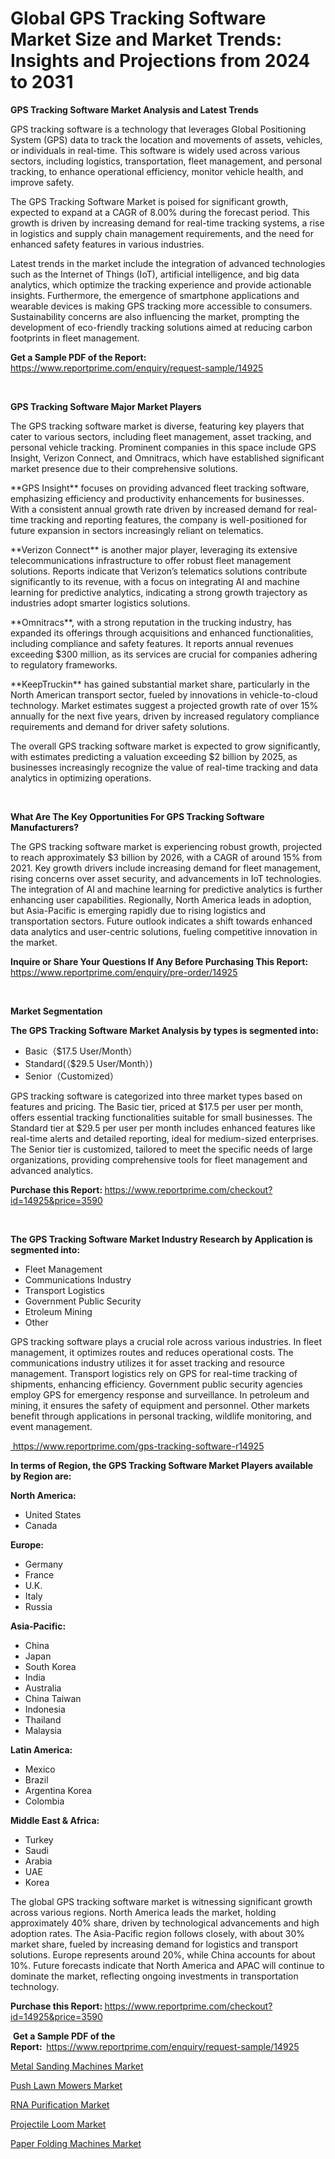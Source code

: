 <p><h1>Global GPS Tracking Software Market Size and Market Trends: Insights and Projections from 2024 to 2031</h1></p><p><strong>GPS Tracking Software Market Analysis and Latest Trends</strong></p>
<p><p>GPS tracking software is a technology that leverages Global Positioning System (GPS) data to track the location and movements of assets, vehicles, or individuals in real-time. This software is widely used across various sectors, including logistics, transportation, fleet management, and personal tracking, to enhance operational efficiency, monitor vehicle health, and improve safety.</p><p>The GPS Tracking Software Market is poised for significant growth, expected to expand at a CAGR of 8.00% during the forecast period. This growth is driven by increasing demand for real-time tracking systems, a rise in logistics and supply chain management requirements, and the need for enhanced safety features in various industries. </p><p>Latest trends in the market include the integration of advanced technologies such as the Internet of Things (IoT), artificial intelligence, and big data analytics, which optimize the tracking experience and provide actionable insights. Furthermore, the emergence of smartphone applications and wearable devices is making GPS tracking more accessible to consumers. Sustainability concerns are also influencing the market, prompting the development of eco-friendly tracking solutions aimed at reducing carbon footprints in fleet management.</p></p>
<p><strong>Get a Sample PDF of the Report:&nbsp;</strong> <a href="https://www.reportprime.com/enquiry/request-sample/14925?utm_campaign=1598&utm_medium=2&utm_source=Github&utm_content=ia&utm_term=18102024&utm_id=gps-tracking-software">https://www.reportprime.com/enquiry/request-sample/14925</a></p>
<p>&nbsp;</p>
<p><strong>GPS Tracking Software Major Market Players</strong></p>
<p><p>The GPS tracking software market is diverse, featuring key players that cater to various sectors, including fleet management, asset tracking, and personal vehicle tracking. Prominent companies in this space include GPS Insight, Verizon Connect, and Omnitracs, which have established significant market presence due to their comprehensive solutions.</p><p>**GPS Insight** focuses on providing advanced fleet tracking software, emphasizing efficiency and productivity enhancements for businesses. With a consistent annual growth rate driven by increased demand for real-time tracking and reporting features, the company is well-positioned for future expansion in sectors increasingly reliant on telematics.</p><p>**Verizon Connect** is another major player, leveraging its extensive telecommunications infrastructure to offer robust fleet management solutions. Reports indicate that Verizon’s telematics solutions contribute significantly to its revenue, with a focus on integrating AI and machine learning for predictive analytics, indicating a strong growth trajectory as industries adopt smarter logistics solutions.</p><p>**Omnitracs**, with a strong reputation in the trucking industry, has expanded its offerings through acquisitions and enhanced functionalities, including compliance and safety features. It reports annual revenues exceeding $300 million, as its services are crucial for companies adhering to regulatory frameworks.</p><p>**KeepTruckin** has gained substantial market share, particularly in the North American transport sector, fueled by innovations in vehicle-to-cloud technology. Market estimates suggest a projected growth rate of over 15% annually for the next five years, driven by increased regulatory compliance requirements and demand for driver safety solutions.</p><p>The overall GPS tracking software market is expected to grow significantly, with estimates predicting a valuation exceeding $2 billion by 2025, as businesses increasingly recognize the value of real-time tracking and data analytics in optimizing operations.</p></p>
<p>&nbsp;</p>
<p><strong>What Are The Key Opportunities For GPS Tracking Software Manufacturers?</strong></p>
<p><p>The GPS tracking software market is experiencing robust growth, projected to reach approximately $3 billion by 2026, with a CAGR of around 15% from 2021. Key growth drivers include increasing demand for fleet management, rising concerns over asset security, and advancements in IoT technologies. The integration of AI and machine learning for predictive analytics is further enhancing user capabilities. Regionally, North America leads in adoption, but Asia-Pacific is emerging rapidly due to rising logistics and transportation sectors. Future outlook indicates a shift towards enhanced data analytics and user-centric solutions, fueling competitive innovation in the market.</p></p>
<p><strong>Inquire or Share Your Questions If Any Before Purchasing This Report:</strong> <a href="https://www.reportprime.com/enquiry/pre-order/14925?utm_campaign=1598&utm_medium=2&utm_source=Github&utm_content=ia&utm_term=18102024&utm_id=gps-tracking-software">https://www.reportprime.com/enquiry/pre-order/14925</a></p>
<p>&nbsp;</p>
<p><strong>Market Segmentation</strong></p>
<p><strong>The GPS Tracking Software Market Analysis by types is segmented into:</strong></p>
<p><ul><li>Basic（$17.5 User/Month）</li><li>Standard(（$29.5 User/Month）)</li><li>Senior（Customized）</li></ul></p>
<p><p>GPS tracking software is categorized into three market types based on features and pricing. The Basic tier, priced at $17.5 per user per month, offers essential tracking functionalities suitable for small businesses. The Standard tier at $29.5 per user per month includes enhanced features like real-time alerts and detailed reporting, ideal for medium-sized enterprises. The Senior tier is customized, tailored to meet the specific needs of large organizations, providing comprehensive tools for fleet management and advanced analytics.</p></p>
<p><strong>Purchase this Report:&nbsp;</strong><a href="https://www.reportprime.com/checkout?id=14925&price=3590&utm_campaign=1598&utm_medium=2&utm_source=Github&utm_content=ia&utm_term=18102024&utm_id=gps-tracking-software">https://www.reportprime.com/checkout?id=14925&price=3590</a></p>
<p>&nbsp;</p>
<p><strong>The GPS Tracking Software Market Industry Research by Application is segmented into:</strong></p>
<p><ul><li>Fleet Management</li><li>Communications Industry</li><li>Transport Logistics</li><li>Government Public Security</li><li>Etroleum Mining</li><li>Other</li></ul></p>
<p><p>GPS tracking software plays a crucial role across various industries. In fleet management, it optimizes routes and reduces operational costs. The communications industry utilizes it for asset tracking and resource management. Transport logistics rely on GPS for real-time tracking of shipments, enhancing efficiency. Government public security agencies employ GPS for emergency response and surveillance. In petroleum and mining, it ensures the safety of equipment and personnel. Other markets benefit through applications in personal tracking, wildlife monitoring, and event management.</p></p>
<p><a href="https://www.reportprime.com/gps-tracking-software-r14925?utm_campaign=1598&utm_medium=2&utm_source=Github&utm_content=ia&utm_term=18102024&utm_id=gps-tracking-software">&nbsp;https://www.reportprime.com/gps-tracking-software-r14925</a></p>
<p><strong>In terms of Region, the GPS Tracking Software Market Players available by Region are:</strong></p>
<p>
    <p> <strong> North America: </strong>
        <ul>
            <li>United States</li>
            <li>Canada</li>
        </ul>
        </p> 
    <p> <strong> Europe: </strong>
        <ul>
            <li>Germany</li>
            <li>France</li>
            <li>U.K.</li>
            <li>Italy</li>
            <li>Russia</li>
        </ul>
        </p> 
    <p> <strong> Asia-Pacific: </strong>
        <ul>
            <li>China</li>
            <li>Japan</li>
            <li>South Korea</li>
            <li>India</li>
            <li>Australia</li>
            <li>China Taiwan</li>
            <li>Indonesia</li>
            <li>Thailand</li>
            <li>Malaysia</li>
        </ul>
        </p> 
    <p> <strong> Latin America: </strong>
        <ul>
            <li>Mexico</li>
            <li>Brazil</li>
            <li>Argentina Korea</li>
            <li>Colombia</li>
        </ul>
        </p> 
    <p> <strong> Middle East & Africa: </strong>
        <ul>
            <li>Turkey</li>
            <li>Saudi</li>
            <li>Arabia</li>
            <li>UAE</li>
            <li>Korea</li>
        </ul>
    </p>
    </p>
<p><p>The global GPS tracking software market is witnessing significant growth across various regions. North America leads the market, holding approximately 40% share, driven by technological advancements and high adoption rates. The Asia-Pacific region follows closely, with about 30% market share, fueled by increasing demand for logistics and transport solutions. Europe represents around 20%, while China accounts for about 10%. Future forecasts indicate that North America and APAC will continue to dominate the market, reflecting ongoing investments in transportation technology.</p></p>
<p><strong>Purchase this Report: </strong><a href="https://www.reportprime.com/checkout?id=14925&price=3590&utm_campaign=1598&utm_medium=2&utm_source=Github&utm_content=ia&utm_term=18102024&utm_id=gps-tracking-software">https://www.reportprime.com/checkout?id=14925&price=3590</a></p>
<p>&nbsp;<strong>Get a Sample PDF of the Report:&nbsp;&nbsp;</strong><a href="https://www.reportprime.com/enquiry/request-sample/14925?utm_campaign=1598&utm_medium=2&utm_source=Github&utm_content=ia&utm_term=18102024&utm_id=gps-tracking-software">https://www.reportprime.com/enquiry/request-sample/14925</a></p>
<p><strong></strong></p>
<p><p><a href="https://www.linkedin.com/pulse/navigating-global-metal-sanding-machines-market-from-trends-c73se?utm_campaign=1598&utm_medium=2&utm_source=Github&utm_content=ia&utm_term=18102024&utm_id=gps-tracking-software">Metal Sanding Machines Market</a></p><p><a href="https://www.linkedin.com/pulse/push-lawn-mowers-market-size-share-growth-analysis-type-wbzre?utm_campaign=1598&utm_medium=2&utm_source=Github&utm_content=ia&utm_term=18102024&utm_id=gps-tracking-software">Push Lawn Mowers Market</a></p><p><a href="https://github.com/MariaWashington76/Market-Research-Report-List-1/blob/main/rna-purification-market.md?utm_campaign=1598&utm_medium=2&utm_source=Github&utm_content=ia&utm_term=18102024&utm_id=gps-tracking-software">RNA Purification Market</a></p><p><a href="https://www.linkedin.com/pulse/emerging-trends-projectile-loom-market-global-outlook-future-prospects-l4boe?utm_campaign=1598&utm_medium=2&utm_source=Github&utm_content=ia&utm_term=18102024&utm_id=gps-tracking-software">Projectile Loom Market</a></p><p><a href="https://www.linkedin.com/pulse/strategic-forecast-paper-folding-machines-market-growth-trends-zc0ve?utm_campaign=1598&utm_medium=2&utm_source=Github&utm_content=ia&utm_term=18102024&utm_id=gps-tracking-software">Paper Folding Machines Market</a></p></p>